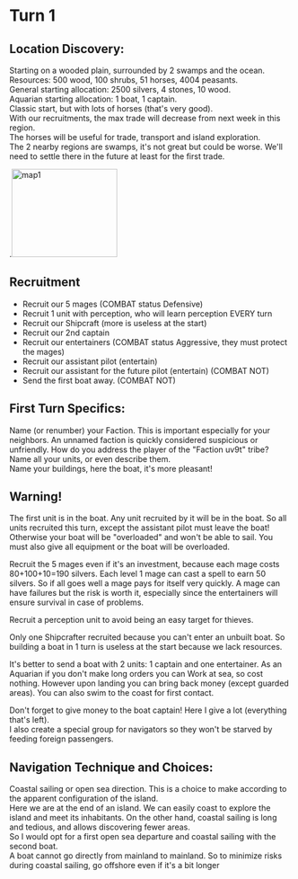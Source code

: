 # Turn 1

## Location Discovery:
Starting on a wooded plain, surrounded by 2 swamps and the ocean.  
Resources: 500 wood, 100 shrubs, 51 horses, 4004 peasants.  
General starting allocation: 2500 silvers, 4 stones, 10 wood.  
Aquarian starting allocation: 1 boat, 1 captain.  
Classic start, but with lots of horses (that's very good).  
With our recruitments, the max trade will decrease from next week in this region.  
The horses will be useful for trade, transport and island exploration.  
The 2 nearby regions are swamps, it's not great but could be worse. We'll need to settle there in the future at least for the first trade.

.<img width="188" height="157" alt="map1" src="https://github.com/user-attachments/assets/c95d028b-9b3d-4c37-832a-7f42faa47afa" />


## Recruitment
- Recruit our 5 mages (COMBAT status Defensive)
- Recruit 1 unit with perception, who will learn perception EVERY turn
- Recruit our Shipcraft (more is useless at the start)
- Recruit our 2nd captain
- Recruit our entertainers (COMBAT status Aggressive, they must protect the mages)
- Recruit our assistant pilot (entertain)
- Recruit our assistant for the future pilot (entertain) (COMBAT NOT)
- Send the first boat away. (COMBAT NOT)

## First Turn Specifics:
Name (or renumber) your Faction. This is important especially for your neighbors. An unnamed faction is quickly considered suspicious or unfriendly. How do you address the player of the "Faction uv9t" tribe?  
Name all your units, or even describe them.  
Name your buildings, here the boat, it's more pleasant!

## Warning!
The first unit is in the boat. Any unit recruited by it will be in the boat. So all units recruited this turn, except the assistant pilot must leave the boat! Otherwise your boat will be "overloaded" and won't be able to sail. You must also give all equipment or the boat will be overloaded.

Recruit the 5 mages even if it's an investment, because each mage costs 80+100+10=190 silvers. Each level 1 mage can cast a spell to earn 50 silvers. So if all goes well a mage pays for itself very quickly. A mage can have failures but the risk is worth it, especially since the entertainers will ensure survival in case of problems.

Recruit a perception unit to avoid being an easy target for thieves.

Only one Shipcrafter recruited because you can't enter an unbuilt boat. So building a boat in 1 turn is useless at the start because we lack resources.

It's better to send a boat with 2 units: 1 captain and one entertainer. As an Aquarian if you don't make long orders you can Work at sea, so cost nothing. However upon landing you can bring back money (except guarded areas). You can also swim to the coast for first contact.

Don't forget to give money to the boat captain! Here I give a lot (everything that's left).  
I also create a special group for navigators so they won't be starved by feeding foreign passengers.

## Navigation Technique and Choices:
Coastal sailing or open sea direction. This is a choice to make according to the apparent configuration of the island.  
Here we are at the end of an island. We can easily coast to explore the island and meet its inhabitants. On the other hand, coastal sailing is long and tedious, and allows discovering fewer areas.  
So I would opt for a first open sea departure and coastal sailing with the second boat.  
A boat cannot go directly from mainland to mainland. So to minimize risks during coastal sailing, go offshore even if it's a bit longer
